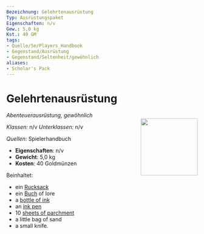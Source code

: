 ```yaml
---
Bezeichnung: Gelehrtenausrüstung
Typ: Ausrüstungspaket
Eigenschaften: n/v
Gew.: 5,0 kg
Kst.: 40 GM
tags:
- Quelle/5e/Players_Handbook
- Gegenstand/Ausrüstung
- Gegenstand/Seltenheit/gewöhnlich
aliases:
- Scholar's Pack
---
```

# Gelehrtenausrüstung
*Abenteuerausrüstung, gewöhnlich*  
<img src="Symbolik/Gegenstände.webp" align="right" width="150">

_Klassen:_ n/v 
_Unterklassen:_  n/v

_Quellen:_ Spielerhandbuch

- **Eigenschaften**: n/v
- **Gewicht**: 5,0 kg
- **Kosten**: 40 Goldmünzen

Beinhaltet:

- ein [Rucksack](Rucksack.md)  
- ein [Buch](Buch.md) of lore  
- a [bottle of ink](ink-1-ounce-bottle.md)  
- an [ink pen](ink-pen.md)  
- 10 [sheets of parchment](Pergament-ein-Blatt.md)  
- a little bag of sand  
- a small knife.  